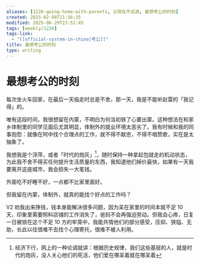 ```yaml
---
aliases: [1226-going-home-with-parents, 父母在不远游, 最想考公的时刻]
created: 2025-02-08T21:56:35
modified: 2025-06-29T23:51:45
tags: [weekly/1226]
tags-link:
  - "[[official-system-in-china|考公]]"
title: 最想考公的时刻
type: writing
---
```


# 最想考公的时刻

每次坐火车回家，在最后一天临走时总是不舍，那一天，我是不能听赵雷的「我记得」的。

唯有这段时间，我很想留在内蒙，不明白为何当初铁了心要出蒙。这种想法在和家乡体制里的同学见面后尤其明显，体制外的就业环境太恶劣了。我有时候和我的同事抱怨：就像在阿中找个合理点的工作，就不得不献忠，不得不唱赞歌，实在是太抽象了。

我想我是个浮萍，或者「时代的炮灰」[^disapper-30-years]，随时保持一种拿起包就走的机动状态，为此我不舍不得买任何提升生活质量的东西，我知道他们掉价最快，如果有一天我要离开这座城市，我会损失一大笔钱。

外面吃不好睡不好，一点都不比家里面好。

但我留在内蒙，体制外，就真的能找个好点的工作吗？

V2 劝我出来挣钱，钱本身能解决很多问题，因为呆在家里的时间本就不足 10 天，印象里需要照料店铺的工作消失了，爸妈不会再强迫劳动。但我会心疼，日复一日被锁在这个不足 10 方的牢笼中，我能共情他们的部分感受，压抑、狭隘、无助，长此以往很难不去找个心理寄托，很难不被人利用。

[^disapper-30-years]: 经济下行，网上的一种论调就讲：根据历史规律，我们这些基层的人，就是时代的炮灰，没人关心他们的死活，他们爱在哪呆着就在哪呆着
